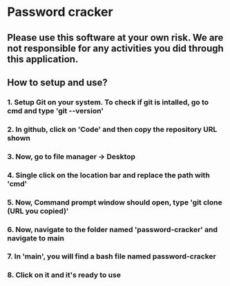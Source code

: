 # Password cracker

## Please use this software at your own risk. We are not responsible for any activities you did through this application.

## How to setup and use?

### 1. Setup Git on your system. To check if git is intalled, go to cmd and type 'git --version'

### 2. In github, click on 'Code' and then copy the repository URL shown

### 3. Now, go to file manager -> Desktop

### 4. Single click on the location bar and replace the path with 'cmd'

### 5. Now, Command prompt window should open, type 'git clone (URL you copied)'

### 6. Now, navigate to the folder named 'password-cracker' and navigate to main

### 7. In 'main', you will find a bash file named password-cracker

### 8. Click on it and it's ready to use
